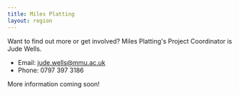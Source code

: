 ```yaml
---
title: Miles Platting
layout: region
---
```


Want to find out more or get involved? Miles Platting's Project Coordinator is Jude Wells.

  * Email: [jude.wells@mmu.ac.uk](mailto:jude.wells@mmu.ac.uk)
  * Phone: 0797 397 3186

More information coming soon!
